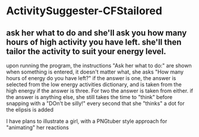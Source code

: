 # ActivitySuggester-CFStailored
## ask her what to do and she'll ask you how many hours of high activity you have left. she'll then tailor the activity to suit your energy level. 

upon running the program, the instructions "Ask her what to do:" are shown
when something is entered, it doesn't matter what, she asks "How many hours of energy do you have left?"
if the answer is one, the answer is selected from the low energy activities dictionary, and is taken from the high energy if the answer is three. For two the answer is taken from either. if the answer is anything else, she still takes the time to "think" before snapping with a "DOn't be silly!"
every second that she "thinks" a dot for the elipsis is added

I have plans to illustrate a girl, with a PNGtuber style approach for "animating" her reactions
